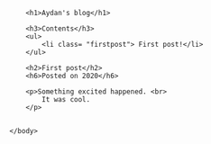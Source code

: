 <!DOCTYPE html>
<html>
    <head>
        <meta charset="utf-8">
        <title>Project: Blog</title>
        <style>
            h6 {
               text-decoration:underline;
            }
            #firstpost {
                color: rgb(255, 0, 0);
            }
        </style>
    </head>
    <body>
        
        <h1>Aydan's blog</h1>

        <h3>Contents</h3>
        <ul>
            <li class= "firstpost"> First post!</li>
        </ul>
        
        <h2>First post</h2>
        <h6>Posted on 2020</h6>
        
        <p>Something excited happened. <br>
            It was cool.
        </p>
        
        
    </body>
</html>
